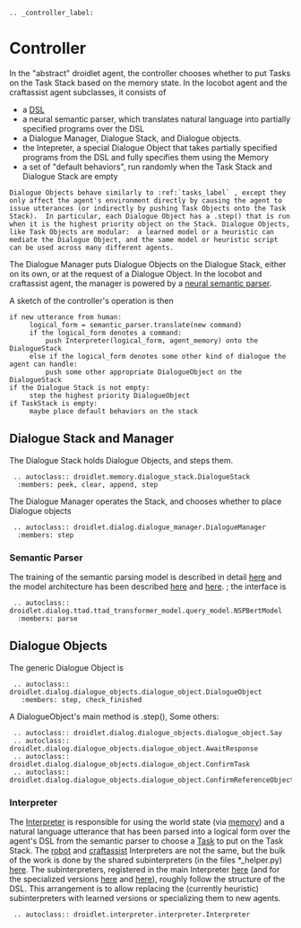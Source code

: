 ```eval_rst
.. _controller_label:
```
# Controller

In the "abstract" droidlet agent, the controller chooses whether to put Tasks on the Task Stack based on the memory state.   In the locobot agent and the craftassist agent subclasses, it consists of

* a [DSL](https://github.com/facebookresearch/fairo/tree/main/droidlet/documents/logical_form_specification)
* a neural semantic parser, which translates natural language into partially specified programs over the DSL
* a Dialogue Manager, Dialogue Stack, and Dialogue objects.
* the Intepreter, a special Dialogue Object that takes partially specified programs from the DSL and fully specifies them using the Memory
* a set of "default behaviors", run randomly when the Task Stack and Dialogue Stack are empty
```eval_rst
Dialogue Objects behave similarly to :ref:`tasks_label` , except they only affect the agent's environment directly by causing the agent to issue utterances (or indirectly by pushing Task Objects onto the Task Stack).  In particular, each Dialogue Object has a .step() that is run when it is the highest priority object on the Stack. Dialogue Objects, like Task Objects are modular:  a learned model or a heuristic can mediate the Dialogue Object, and the same model or heuristic script can be used across many different agents.
```

The Dialogue Manager puts Dialogue Objects on the Dialogue Stack, either on its own, or at the request of a Dialogue Object.  In the locobot and craftassist agent, the manager is powered by a [neural semantic parser](https://github.com/facebookresearch/fairo/tree/main/droidlet/perception/semantic_parsing/nsp_transformer_model).

A sketch of the controller's operation is then
```
if new utterance from human:
     logical_form = semantic_parser.translate(new command)
     if the logical_form denotes a command:
         push Interpreter(logical_form, agent_memory) onto the DialogueStack
     else if the logical_form denotes some other kind of dialogue the agent can handle:
         push some other appropriate DialogueObject on the DialogueStack
if the Dialogue Stack is not empty:
     step the highest priority DialogueObject
if TaskStack is empty:
     maybe place default behaviors on the stack
```


## Dialogue Stack and Manager ##
The Dialogue Stack holds Dialogue Objects, and steps them.
```eval_rst
 .. autoclass:: droidlet.memory.dialogue_stack.DialogueStack
  :members: peek, clear, append, step
```
The Dialogue Manager operates the Stack, and chooses whether to place Dialogue objects
```eval_rst
 .. autoclass:: droidlet.dialog.dialogue_manager.DialogueManager
  :members: step
```
### Semantic Parser ###
The training of the semantic parsing model is described in detail [here](https://github.com/facebookresearch/fairo/blob/main/droidlet/perception/semantic_parsing/nsp_transformer_model/train_model.py) and the model architecture has been described [here](https://github.com/facebookresearch/fairo/blob/main/droidlet/perception/semantic_parsing/nsp_transformer_model/encoder_decoder.py) and [here](https://github.com/facebookresearch/fairo/blob/main/droidlet/perception/semantic_parsing/nsp_transformer_model/decoder_with_loss.py).
; the interface is
```eval_rst
 .. autoclass:: droidlet.dialog.ttad.ttad_transformer_model.query_model.NSPBertModel
  :members: parse
```
## Dialogue Objects ##
The generic Dialogue Object is
```eval_rst
 .. autoclass:: droidlet.dialog.dialogue_objects.dialogue_object.DialogueObject
   :members: step, check_finished
```
A DialogueObject's main method is .step(),
Some others:

```eval_rst
 .. autoclass:: droidlet.dialog.dialogue_objects.dialogue_object.Say
 .. autoclass:: droidlet.dialog.dialogue_objects.dialogue_object.AwaitResponse
 .. autoclass:: droidlet.dialog.dialogue_objects.dialogue_object.ConfirmTask
 .. autoclass:: droidlet.dialog.dialogue_objects.dialogue_object.ConfirmReferenceObject

```



### Interpreter ###
The [Interpreter](https://github.com/facebookresearch/fairo/blob/main/droidlet/interpreter/interpreter.py) is responsible for using the world state \(via [memory](memory.md)\) and a natural language utterance that has been parsed into a logical form over the agent's DSL from the semantic parser to choose a [Task](memory.md) to put on the Task Stack.   The [robot](https://github.com/facebookresearch/fairo/blob/main/droidlet/interpreter/robot/loco_interpreter.py) and [craftassist](https://github.com/fairinternal/minecraft/blob/master/craftassist/agent/dialogue_objects/mc_intepreter.py) Interpreters are not the same, but the bulk of the work is done by the shared subinterpreters (in the files \*\_helper.py) [here](https://github.com/facebookresearch/fairo/blob/main/droidlet/dialog/dialogue_objects/).  The subinterpreters, registered in the main Interpreter [here](https://github.com/facebookresearch/fairo/blob/main/droidlet/dialog/dialogue_objects/intepreter.py#L55) \(and for the specialized versions [here](https://github.com/fairinternal/minecraft/blob/master/locobot/agent/dialogue_objects/loco_intepreter.py#L56) and [here](https://github.com/fairinternal/minecraft/blob/master/craftassist/agent/dialogue_objects/mc_intepreter.py#L61)\), roughly follow the structure of the DSL.  This arrangement is to allow replacing the (currently heuristic) subinterpreters with learned versions or specializing them to new agents.

```eval_rst
 .. autoclass:: droidlet.interpreter.interpreter.Interpreter
```
